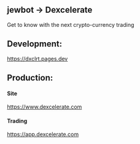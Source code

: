 ## jewbot -> Dexcelerate
Get to know with the next crypto-currency trading

## Development:
https://dxclrt.pages.dev

## Production:
#### Site
https://www.dexcelerate.com

#### Trading
https://app.dexcelerate.com
